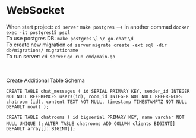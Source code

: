 # WebSocket

When start project: `cd server` `make postgres` --> in another commad `docker exec -it postgres15 psql` <br> 
To use postgres DB: `make postgres`     `\l`    `\c go-chat`    `\d` <br>
To create new migration `cd server` `migrate create -ext sql -dir db/migrations/ migrationame` <br>
To run server: `cd server`  `go run cmd/main.go` <br>

<br><br>
Create Additional Table Schema <br>

`CREATE TABLE chat_messages ( id SERIAL PRIMARY KEY, sender_id INTEGER NOT NULL REFERENCES users(id), room_id INTEGER NOT NULL REFERENCES chatroom (id), content TEXT NOT NULL, timestamp TIMESTAMPTZ NOT NULL DEFAULT now() );` <br>

`CREATE TABLE chatrooms ( id bigserial PRIMARY KEY, name varchar NOT NULL UNIQUE );`
`ALTER TABLE chatrooms ADD COLUMN clients BIGINT[] DEFAULT array[]::BIGINT[];`  <br>